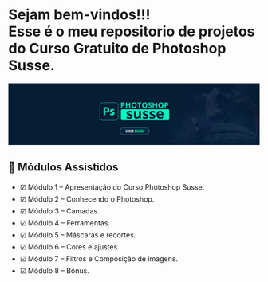 
<h1> Sejam bem-vindos!!! </br>
Esse é o meu repositorio de projetos do Curso Gratuito de Photoshop Susse.</h1>

![](https://github.com/Diegojfsr/Curso_Photoshop_Susse/blob/main/Imagens/Capa_Curso_Photoshop.jpg)

<h2 dir="auto"> 🚦 Módulos Assistidos </h2>
 <ul dir="auto">
  <li> ☑️ Módulo 1 – Apresentação do Curso Photoshop Susse. </li>
  <li> ☑️ Módulo 2 – Conhecendo o Photoshop. </li>
  <li> ☑️ Módulo 3 – Camadas. </li>
  <li> ☑️ Módulo 4 – Ferramentas. </li>
  <li> ☑️ Módulo 5 – Máscaras e recortes. </li>
  <li> ☑️ Módulo 6 – Cores e ajustes. </li>
  <li> ☑️ Módulo 7 – Filtros e Composição de imagens. </li>
  <li> ☑️ Módulo 8 – Bônus. </li>
 </ul>




